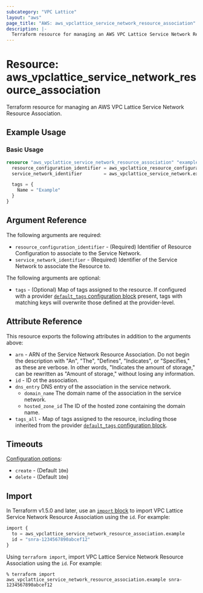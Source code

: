 ```yaml
---
subcategory: "VPC Lattice"
layout: "aws"
page_title: "AWS: aws_vpclattice_service_network_resource_association"
description: |-
  Terraform resource for managing an AWS VPC Lattice Service Network Resource Association.
---
```

# Resource: aws_vpclattice_service_network_resource_association

Terraform resource for managing an AWS VPC Lattice Service Network Resource Association.

## Example Usage

### Basic Usage

```terraform
resource "aws_vpclattice_service_network_resource_association" "example" {
  resource_configuration_identifier = aws_vpclattice_resource_configuration.example.id
  service_network_identifier        = aws_vpclattice_service_network.example.id

  tags = {
    Name = "Example"
  }
}

```

## Argument Reference

The following arguments are required:

* `resource_configuration_identifier` - (Required) Identifier of Resource Configuration to associate to the Service Network.
* `service_network_identifier` - (Required) Identifier of the Service Network to associate the Resource to.

The following arguments are optional:

* `tags` - (Optional) Map of tags assigned to the resource. If configured with a provider [`default_tags` configuration block](/docs/providers/aws/index.html#default_tags-configuration-block) present, tags with matching keys will overwrite those defined at the provider-level.

## Attribute Reference

This resource exports the following attributes in addition to the arguments above:

* `arn` - ARN of the Service Network Resource Association. Do not begin the description with "An", "The", "Defines", "Indicates", or "Specifies," as these are verbose. In other words, "Indicates the amount of storage," can be rewritten as "Amount of storage," without losing any information.
* `id` - ID ot the association.
* `dns_entry` DNS entry of the association in the service network.
    * `domain_name` The domain name of the association in the service network.
    * `hosted_zone_id` The ID of the hosted zone containing the domain name.
* `tags_all` - Map of tags assigned to the resource, including those inherited from the provider [`default_tags` configuration block](https://registry.terraform.io/providers/hashicorp/aws/latest/docs#default_tags-configuration-block).

## Timeouts

[Configuration options](https://developer.hashicorp.com/terraform/language/resources/syntax#operation-timeouts):

* `create` - (Default `10m`)
* `delete` - (Default `10m`)

## Import

In Terraform v1.5.0 and later, use an [`import` block](https://developer.hashicorp.com/terraform/language/import) to import VPC Lattice Service Network Resource Association using the `id`. For example:

```terraform
import {
  to = aws_vpclattice_service_network_resource_association.example
  id = "snra-1234567890abcef12"
}
```

Using `terraform import`, import VPC Lattice Service Network Resource Association using the `id`. For example:

```console
% terraform import aws_vpclattice_service_network_resource_association.example snra-1234567890abcef12
```
